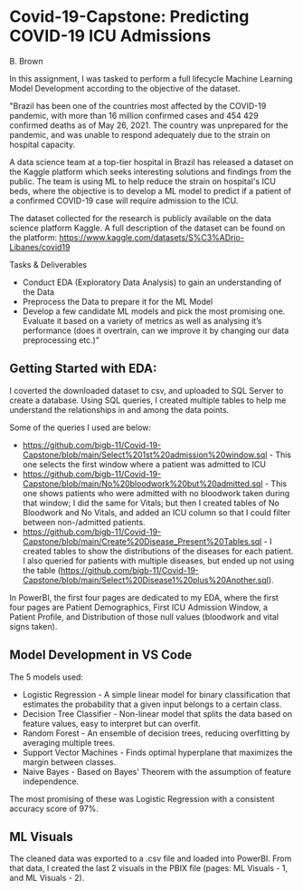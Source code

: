 # Covid-19-Capstone: Predicting COVID-19 ICU Admissions
B. Brown

In this assignment, I was tasked to perform a full lifecycle Machine Learning Model Development according to the objective of the dataset.

"Brazil has been one of the countries most affected by the COVID-19 pandemic, with more than 16 million confirmed cases and 454 429 confirmed deaths as of May 26, 2021. The country was unprepared for the pandemic, and was unable to respond adequately due to the strain on hospital capacity.

A data science team at a top-tier hospital in Brazil has released a dataset on the Kaggle platform which seeks interesting solutions and findings from the public. The team is using ML to help reduce the strain on hospital's ICU beds, where the objective is to develop a ML model to predict if a patient of a confirmed COVID-19 case will require admission to the ICU.

The dataset collected for the research is publicly available on the data science platform Kaggle. A full description of the dataset can be found on the platform:  https://www.kaggle.com/datasets/S%C3%ADrio-Libanes/covid19

Tasks & Deliverables
* Conduct EDA (Exploratory Data Analysis) to gain an understanding of the Data
* Preprocess the Data to prepare it for the ML Model
* Develop a few candidate ML models and pick the most promising one. Evaluate it based on a variety of metrics as well as analysing it’s performance (does it overtrain, can we improve it by changing our data preprocessing etc.)"

## Getting Started with EDA:
I coverted the downloaded dataset to csv, and uploaded to SQL Server to create a database.  Using SQL queries, I created multiple tables to help me understand the relationships in and among the data points.

Some of the queries I used are below:
* https://github.com/bigb-11/Covid-19-Capstone/blob/main/Select%201st%20admission%20window.sql - This one selects the first window where a patient was admitted to ICU
* https://github.com/bigb-11/Covid-19-Capstone/blob/main/No%20bloodwork%20but%20admitted.sql - This one shows patients who were admitted with no bloodwork taken during that window; I did the same for Vitals; but then I created tables of No Bloodwork and No Vitals, and added an ICU column so that I could filter between non-/admitted patients.
* https://github.com/bigb-11/Covid-19-Capstone/blob/main/Create%20Disease_Present%20Tables.sql - I created tables to show the distributions of the diseases for each patient.  I also queried for patients with multiple diseases, but ended up not using the table (https://github.com/bigb-11/Covid-19-Capstone/blob/main/Select%20Disease1%20plus%20Another.sql).

In PowerBI, the first four pages are dedicated to my EDA, where the first four pages are Patient Demographics, First ICU Admission Window, a Patient Profile, and Distribution of those null values (bloodwork and vital signs taken).

## Model Development in VS Code
The 5 models used:
* Logistic Regression - A simple linear model for binary classification that estimates the probability that a given input belongs to a certain class.
* Decision Tree Classifier - Non-linear model that splits the data based on feature values, easy to interpret but can overfit.
* Random Forest - An ensemble of decision trees, reducing overfitting by averaging multiple trees.
* Support Vector Machines - Finds optimal hyperplane that maximizes the margin between classes.
* Naive Bayes - Based on Bayes' Theorem with the assumption of feature independence.

The most promising of these was Logistic Regression with a consistent accuracy score of 97%.

## ML Visuals
The cleaned data was exported to a .csv file and loaded into PowerBI.  From that data, I created the last 2 visuals in the PBIX file (pages: ML Visuals - 1, and ML Visuals - 2).

